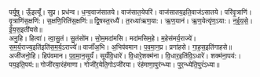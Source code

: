 

  
पर्यू॒षु। ऊँ॒इत्यूँ॑। सुप्र। प्रध॑न्व। ध॒न्व॒वाज॑सातये। वाज॑सात॒येपरि॑। वाज॑सातय॒इति॒वाज॑ऽसातये। परि॑वृ॒त्राणि॑। वृ॒त्राणि॑स॒क्षणि॑:। स॒क्षणि॒रिति॑स॒क्षणि॑:॥ द्वि॒षस्त॒रध्यै॑। त॒रध्या॑ऋण॒या:। ऋ॒ण॒यान॑। ऋ॒ण॒येत्यृ॑ण॒ऽया:। न॒ई॒य॒से॒। ई॒य॒स॒इती॑यसे॥  
अनु॒हि। हित्वा॑। त्वा॒सु॒तं। सु॒तंसो॑म। सो॒म॒मदा॑मसि। मदा॑मसिम॒हे। म॒हेस॑मर्य॒राज्ये॑। स॒म॒र्य॒राज्य॒इति॑इति॑स॒म॒र्य॒ऽराज्ये॑॥ वाजाँ॑अ॒भि। अ॒भिप॑वमान। प॒व॒मा॒न॒प्र। प्रगा॑हसे। गा॒ह॒स॒इति॑गाहसे॥  
अजी॑जनो॒हि। हिप॑वमान। प॒व॒मा॒न॒सूर्यं॑। सूर्यं॑वि॒धारे॑। वि॒धारे॒शक्म॑ना। वि॒धार॒इति॑वि॒ऽधारे॑। शक्म॑ना॒पय॑:। पय॒इति॒पय॑:॥ गोजी॑रया॒रंह॑माणा। गोजी॑र॒येति॒गोऽजी॑रया। रंह॑माणा॒पुर॑न्ध्या। पुर॒न्ध्येति॒पुरं॑ऽध्या॥  

